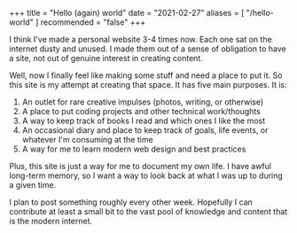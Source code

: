 +++
title = "Hello (again) world"
date = "2021-02-27"
aliases = [ "/hello-world" ]
recommended = "false"
+++

I think I've made a personal website 3-4 times now. Each one sat on the internet dusty and unused. I made them out of a sense of obligation to have a site, not out of genuine interest in creating content.

Well, now I finally feel like making some stuff and need a place to put it. So this site is my attempt at creating that space. It has five main purposes. It is:

1. An outlet for rare creative impulses (photos, writing, or otherwise)
2. A place to put coding projects and other technical work/thoughts
3. A way to keep track of books I read and which ones I like the most
4. An occasional diary and place to keep track of goals, life events, or whatever I'm consuming at the time
5. A way for me to learn modern web design and best practices

Plus, this site is just a way for me to document my own life. I have awful long-term memory, so I want a way to look back at what I was up to during a given time.

I plan to post something roughly every other week. Hopefully I can contribute at least a small bit to the vast pool of knowledge and content that is the modern internet.
